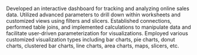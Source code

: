 Developed an interactive dashboard for tracking and analyzing online sales data.
Utilized advanced parameters to drill down within worksheets and customized views using filters and slicers.
Established connections, performed table joins, and implemented calculations to manipulate data and facilitate user-driven parameterization for visualizations.
Employed various customized visualization types including bar charts, pie charts, donut charts, clustered bar charts, line charts, area charts, maps, slicers, etc.
